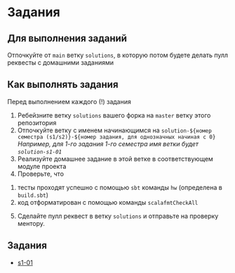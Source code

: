 # Задания

## Для выполнения заданий
Отпочкуйте от `main` ветку `solutions`, в которую потом будете делать пулл реквесты с домашними заданиями

## Как выполнять задания
Перед выполнением каждого (!) задания
1. Ребейзните ветку `solutions` вашего форка на `master` ветку этого репозитория
2. Отпочкуйте ветку c именем начинающимся на `solution-${номер семестра (s1/s2)}-${номер задания, для однозначных начиная с 0}`
   *Например, для 1-го задания 1-го семестра имя ветки будет `solution-s1-01`*
3. Реализуйте домашнее задание в этой ветке в соответствующем модуле проекта
4. Проверьте, что
  1) тесты проходят успешно с помощью `sbt` команды `hw` (определена в `build.sbt`)
  2) код отформатирован c помощью команды `scalafmtCheckAll`
5. Сделайте пулл реквест в ветку `solutions` и отправьте на проверку ментору.

## Задания

- [s1-01](/modules/01-scala-intro/src/main/scala/hw/Task01.scala)
